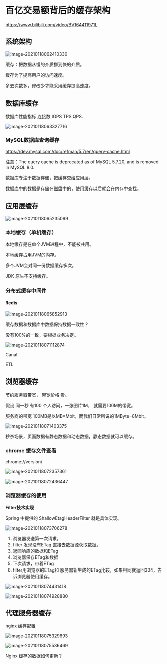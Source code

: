 # 百亿交易额背后的缓存架构

https://www.bilibili.com/video/BV164411971L



## 系统架构

![image-20210118062410330](百亿交易额背后的缓存架构.assets/image-20210118062410330.png)



缓存：把数据从慢的介质挪到快的介质。

缓存为了提高用户的访问速度。

多去次数多，修改少才能采用缓存提高速度。





## 数据库缓存 

 数据库性能指标 连接数 IOPS TPS  QPS.

![image-20210118063327716](百亿交易额背后的缓存架构.assets/image-20210118063327716.png)

### MySQL数据库查询缓存

https://dev.mysql.com/doc/refman/5.7/en/query-cache.html

注意：The query cache is deprecated as of MySQL 5.7.20, and is removed in MySQL 8.0.

数据库专注于数据存储，把缓存交给应用层。

数据库中的数据是存储在磁盘中的，使用缓存以后就会在内存中查找。



##  应用层缓存

 ![image-20210118065235099](百亿交易额背后的缓存架构.assets/image-20210118065235099.png)



### 本地缓存（单机缓存）

本地缓存是在单个JVM进程中，不能被共用。

本地缓存占用JVM的内存。

多个JVM会对同一份数据缓存多次。

JDK 原生不支持缓存。



### 分布式缓存中间件

#### Redis

![image-20210118065852913](百亿交易额背后的缓存架构.assets/image-20210118065852913.png)

缓存数据和数据库中数据保持数据一致性？

没有100%的一致，要根据业务决定。



 ![image-20210118071112874](百亿交易额背后的缓存架构.assets/image-20210118071112874.png)



Canal 

ETL





## 浏览器缓存

节约服务器带宽， 带宽价格 贵。

假设 同一秒 有100 个人访问，一张图片1M， 就需要100M的带宽。

服务商的带宽 100MB是以MB=Mbit，而我们日常所说的1MByte=8Mbit。

 ![image-20210118071403375](百亿交易额背后的缓存架构.assets/image-20210118071403375.png)



秒杀场景，页面数据有静态数据和动态数据，静态数据就可以缓存。 



### chrome 缓存文件查看

chrome://version/

 ![image-20210118072357361](百亿交易额背后的缓存架构.assets/image-20210118072357361.png)

 ![image-20210118072436447](百亿交易额背后的缓存架构.assets/image-20210118072436447.png)



### 浏览器缓存的使用

**Filter技术实现**

Spring 中提供的 ShallowEtagHeaderFilter 就是具体实现。

![image-20210118073706278](百亿交易额背后的缓存架构.assets/image-20210118073706278.png)

1. 浏览器发送第一次请求。
2. filter 发现没有ETag,直接去数据源获取数据。
3.  返回响应的数据和ETag
4. 浏览器保存ETag和数据
5. 下次请求，带着ETag
6. filter用浏览器的ETag和 服务器新生成的ETag比较，如果相同就返回304，告诉浏览器使用缓存。



![image-20210118074431418](百亿交易额背后的缓存架构.assets/image-20210118074431418.png)

![image-20210118074928880](百亿交易额背后的缓存架构.assets/image-20210118074928880.png)



## 代理服务器缓存

nginx 缓存配置

![image-20210118075329693](百亿交易额背后的缓存架构.assets/image-20210118075329693.png)

![image-20210118075536469](百亿交易额背后的缓存架构.assets/image-20210118075536469.png)

Nginx 缓存的数据如何更新？